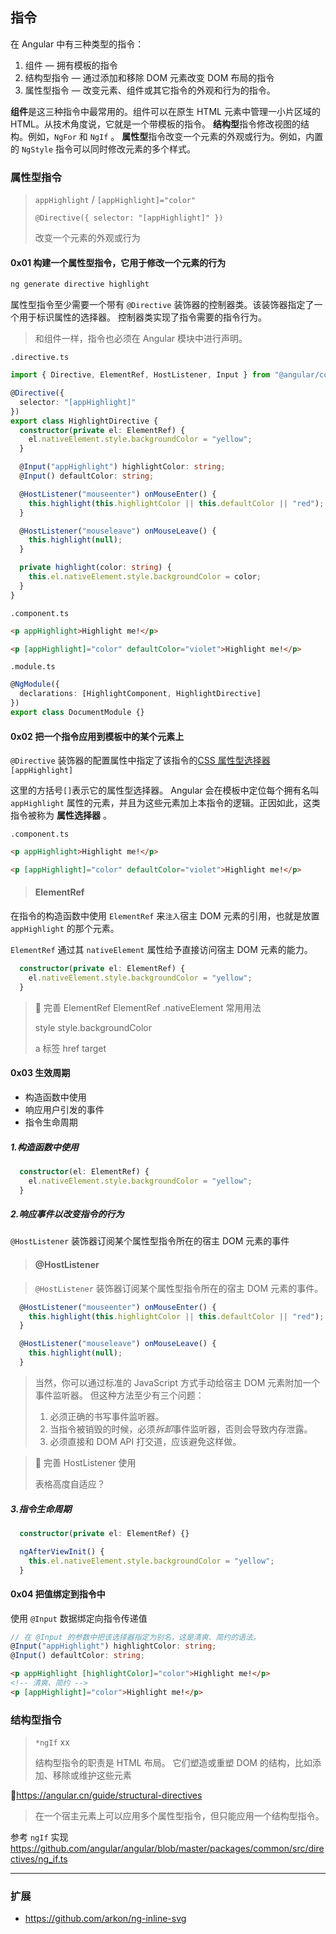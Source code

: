 ## 指令

在 Angular 中有三种类型的指令：

1. 组件 — 拥有模板的指令
2. 结构型指令 — 通过添加和移除 DOM 元素改变 DOM 布局的指令
3. 属性型指令 — 改变元素、组件或其它指令的外观和行为的指令。

**组件**是这三种指令中最常用的。组件可以在原生 HTML 元素中管理一小片区域的 HTML。从技术角度说，它就是一个带模板的指令。
**结构型**指令修改视图的结构。例如，`NgFor` 和 `NgIf` 。
**属性型**指令改变一个元素的外观或行为。例如，内置的 `NgStyle` 指令可以同时修改元素的多个样式。

### 属性型指令

> `appHighlight` / `[appHighlight]="color"`
>
> `@Directive({ selector: "[appHighlight]" })`
>
> 改变一个元素的外观或行为

#### 0x01 构建一个属性型指令，它用于修改一个元素的行为

```bash
ng generate directive highlight
```

属性型指令至少需要一个带有 `@Directive` 装饰器的控制器类。该装饰器指定了一个用于标识属性的选择器。 控制器类实现了指令需要的指令行为。

> 和组件一样，指令也必须在 Angular 模块中进行声明。

`.directive.ts`

```typescript
import { Directive, ElementRef, HostListener, Input } from "@angular/core";

@Directive({
  selector: "[appHighlight]"
})
export class HighlightDirective {
  constructor(private el: ElementRef) {
    el.nativeElement.style.backgroundColor = "yellow";
  }

  @Input("appHighlight") highlightColor: string;
  @Input() defaultColor: string;

  @HostListener("mouseenter") onMouseEnter() {
    this.highlight(this.highlightColor || this.defaultColor || "red");
  }

  @HostListener("mouseleave") onMouseLeave() {
    this.highlight(null);
  }

  private highlight(color: string) {
    this.el.nativeElement.style.backgroundColor = color;
  }
}
```

`.component.ts`

```html
<p appHighlight>Highlight me!</p>

<p [appHighlight]="color" defaultColor="violet">Highlight me!</p>
```

`.module.ts`

```typescript
@NgModule({
  declarations: [HighlightComponent, HighlightDirective]
})
export class DocumentModule {}
```

#### 0x02 把一个指令应用到模板中的某个元素上

`@Directive` 装饰器的配置属性中指定了该指令的[CSS 属性型选择器](https://developer.mozilla.org/zh-CN/docs/Web/CSS/Attribute_selectors) `[appHighlight]`

这里的方括号`[]`表示它的属性型选择器。 Angular 会在模板中定位每个拥有名叫 `appHighlight` 属性的元素，并且为这些元素加上本指令的逻辑。正因如此，这类指令被称为 **属性选择器** 。

`.component.ts`

```html
<p appHighlight>Highlight me!</p>

<p [appHighlight]="color" defaultColor="violet">Highlight me!</p>
```

> #### ElementRef

在指令的构造函数中使用 `ElementRef` 来`注入`宿主 DOM 元素的引用，也就是放置 `appHighlight` 的那个元素。

`ElementRef` 通过其 `nativeElement` 属性给予直接访问宿主 DOM 元素的能力。

```typescript
  constructor(private el: ElementRef) {
    el.nativeElement.style.backgroundColor = "yellow";
  }
```

> 🎯 完善 ElementRef ElementRef .nativeElement 常用用法
>
> style style.backgroundColor
>
> a 标签 href target

#### 0x03 生效周期

- 构造函数中使用
- 响应用户引发的事件
- 指令生命周期

##### 1.构造函数中使用

```typescript
  constructor(el: ElementRef) {
    el.nativeElement.style.backgroundColor = "yellow";
  }
```

##### 2.响应事件以改变指令的行为

`@HostListener` 装饰器订阅某个属性型指令所在的宿主 DOM 元素的事件

> #### @HostListener

> `@HostListener` 装饰器订阅某个属性型指令所在的宿主 DOM 元素的事件。

```typescript
  @HostListener("mouseenter") onMouseEnter() {
    this.highlight(this.highlightColor || this.defaultColor || "red");
  }

  @HostListener("mouseleave") onMouseLeave() {
    this.highlight(null);
  }
```

> 当然，你可以通过标准的 JavaScript 方式手动给宿主 DOM 元素附加一个事件监听器。 但这种方法至少有三个问题：
>
> 1. 必须正确的书写事件监听器。
> 2. 当指令被销毁的时候，必须*拆卸*事件监听器，否则会导致内存泄露。
> 3. 必须直接和 DOM API 打交道，应该避免这样做。

> 🎯 完善 HostListener 使用
>
> 表格高度自适应？

##### 3.指令生命周期

```typescript
  constructor(private el: ElementRef) {}

  ngAfterViewInit() {
    this.el.nativeElement.style.backgroundColor = "yellow";
  }
```

#### 0x04 把值绑定到指令中

使用 `@Input` 数据绑定向指令传递值

```typescript
// 在 @Input 的参数中把该选择器指定为别名，这是清爽、简约的语法。
@Input("appHighlight") highlightColor: string;
@Input() defaultColor: string;
```

```html
<p appHighlight [highlightColor]="color">Highlight me!</p>
<!-- 清爽、简约 -->
<p [appHighlight]="color">Highlight me!</p>
```

### 结构型指令

> `*ngIf`
> xx
>
> 结构型指令的职责是 HTML 布局。 它们塑造或重塑 DOM 的结构，比如添加、移除或维护这些元素

🎯<https://angular.cn/guide/structural-directives>

> 在一个宿主元素上可以应用多个属性型指令，但只能应用一个结构型指令。

参考 `ngIf` 实现<https://github.com/angular/angular/blob/master/packages/common/src/directives/ng_if.ts>

---

### 扩展

- https://github.com/arkon/ng-inline-svg
